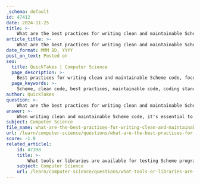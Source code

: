 ```yaml
---
_schema: default
id: 47412
date: 2024-11-25
title: >-
    What are the best practices for writing clean and maintainable Scheme code?
article_title: >-
    What are the best practices for writing clean and maintainable Scheme code?
date_format: MMM DD, YYYY
post_on_text: Posted on
seo:
  title: QuickTakes | Computer Science
  page_description: >-
    Best practices for writing clean and maintainable Scheme code, focusing on readability, organization, efficiency, and principles such as DRY and TDD.
  page_keywords: >-
    Scheme, clean code, best practices, maintainable code, coding standards, modular design, testing, TDD, refactoring, code readability
author: QuickTakes
question: >-
    What are the best practices for writing clean and maintainable Scheme code?
answer: >-
    When writing clean and maintainable Scheme code, it's essential to adhere to several best practices that enhance readability, organization, and efficiency. Here are some key guidelines:\n\n1. **Meaningful Variable and Function Names**: Use descriptive names that clearly convey the purpose of variables and functions. Avoid generic names like `temp` or `x`. For example, instead of naming a variable `b`, consider using `numberOfUsers` to provide clarity.\n\n2. **Consistent Naming Conventions**: Follow a consistent naming convention throughout your codebase. This helps in maintaining uniformity and makes it easier for others (and yourself) to read and understand the code.\n\n3. **Modular Design**: Organize your code into logical modules or components. Each module should have a single responsibility and be loosely coupled with others. This modularization promotes code reusability and simplifies management of complexity.\n\n4. **Keep Functions Small**: Aim to keep functions short and focused on a single task. This not only makes them easier to understand but also facilitates testing and debugging.\n\n5. **Avoid Code Duplication**: Follow the DRY (Don't Repeat Yourself) principle by eliminating duplicate code. If you find yourself repeating code, consider refactoring it into a reusable function or module.\n\n6. **Use Comments Wisely**: While comments can enhance understanding, they should be used judiciously. Write comments that explain the "why" behind complex logic rather than stating the obvious. This helps future maintainers grasp the intent of the code.\n\n7. **Test-Driven Development (TDD)**: Incorporate TDD practices by writing tests before implementing features. This approach ensures that your code is reliable and helps catch bugs early in the development process.\n\n8. **Refactor Regularly**: Regularly review and refactor your code to improve its internal organization without changing its external behavior. This practice helps maintain code quality over time.\n\n9. **Follow Clean Code Principles**: Embrace clean code principles such as the Single Responsibility Principle and the Open/Closed Principle. These principles guide you in writing high-quality, maintainable software.\n\n10. **Plan and Test Thoroughly**: Careful planning and thorough testing are crucial for writing maintainable code. Ensure that your code is well-structured and that you have adequate test coverage to catch potential issues.\n\nBy following these best practices, you can create Scheme programs that are not only functional but also easy to read, maintain, and extend over time.
subject: Computer Science
file_name: what-are-the-best-practices-for-writing-clean-and-maintainable-scheme-code.md
url: /learn/computer-science/questions/what-are-the-best-practices-for-writing-clean-and-maintainable-scheme-code
score: -1.0
related_article1:
    id: 47398
    title: >-
        What tools or libraries are available for testing Scheme programs?
    subject: Computer Science
    url: /learn/computer-science/questions/what-tools-or-libraries-are-available-for-testing-scheme-programs
---
```


&nbsp;
